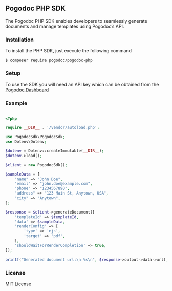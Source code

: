 ## Pogodoc PHP SDK

The Pogodoc PHP SDK enables developers to seamlessly generate documents and manage templates using Pogodoc’s API.

### Installation

To install the PHP SDK, just execute the following command

```bash
$ composer require pogodoc/pogodoc-php
```

### Setup

To use the SDK you will need an API key which can be obtained from the [Pogodoc Dashboard](https://app.pogodoc.com)

### Example

```php

<?php

require __DIR__ . '/vendor/autoload.php';

use PogodocSdk\PogodocSdk;
use Dotenv\Dotenv;

$dotenv = Dotenv::createImmutable(__DIR__);
$dotenv->load();

$client = new PogodocSdk();

$sampleData = [
    "name" => "John Doe",
    "email" => "john.doe@example.com",
    "phone" => "1234567890",
    "address" => "123 Main St, Anytown, USA",
    "city" => "Anytown",
];

$response = $client->generateDocument([
    'templateId' => $templateId,
    'data' => $sampleData,
    'renderConfig' => [
        'type' => 'ejs',
        'target' => 'pdf',
    ],
    'shouldWaitForRenderCompletion' => true,
]);

printf("Generated document url:\n %s\n", $response->output->data->url);

```

### License

MIT License
